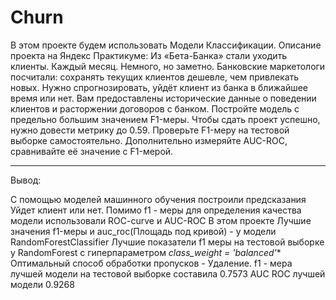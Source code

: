 # Churn
В этом проекте будем использовать Модели Классификации.
Описание проекта на Яндекс Практикуме:
Из «Бета-Банка» стали уходить клиенты. Каждый месяц. Немного, но заметно. Банковские маркетологи посчитали: сохранять текущих клиентов дешевле, чем привлекать новых.
Нужно спрогнозировать, уйдёт клиент из банка в ближайшее время или нет. Вам предоставлены исторические данные о поведении клиентов и расторжении договоров с банком.
Постройте модель с предельно большим значением F1-меры. Чтобы сдать проект успешно, нужно довести метрику до 0.59. Проверьте F1-меру на тестовой выборке самостоятельно.
Дополнительно измеряйте AUC-ROC, сравнивайте её значение с F1-мерой.
_______________________________
Вывод:

С помощью моделей машинного обучения построили предсказания Уйдет клиент или нет.
Помимо f1 - меры для определения качества модели использовали ROC-curve и AUC-ROC
В этом проекте Лучшие значения f1-меры и auc_roc(Площадь под кривой) - у модели RandomForestClassifier
Лучшие показатели f1 меры на тестовой выборке у RandomForest c гиперпараметром
*class_weight = 'balanced'**
Оптимальный способ обработки пропусков - Удаление.
f1 - мера лучшей модели на тестовой выборке составила 0.7573
AUC ROC лучшей модели 0.9268
